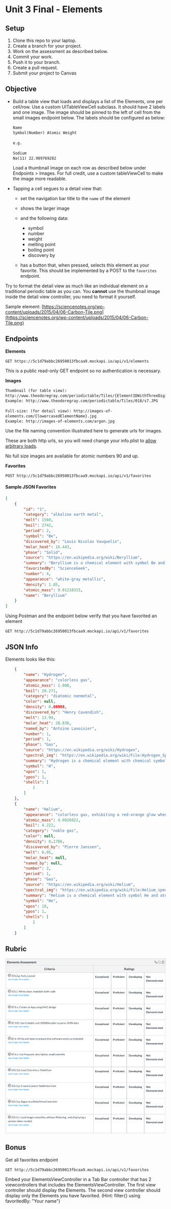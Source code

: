 # Unit 3 Final - Elements

## Setup

1. Clone this repo to your laptop.
1. Create a branch for your project.
1. Work on the assessment as described below.
1. Commit your work.
1. Push it to your branch.
1. Create a pull request.
1. Submit your project to Canvas


## Objective

* Build a table view that loads and displays a list of the Elements, one per cell/row. Use a custom UITableViewCell subclass.  It should have 2 labels and one image.  The image should be pinned to the left of cell from the small images endpoint below.  The labels should be configured as below:

    ```
    Name
    Symbol(Number) Atomic Weight

    e.g.

    Sodium
    Na(11) 22.989769282
    ```
    
    Load a thumbnail image on each row as described below under Endpoints > Images.  For full credit, use a custom tableViewCell to make the image more readable.
    
* Tapping a cell segues to a detail view that:
    * set the navigation bar title to the ```name``` of the element
    * shows the larger image 
    * and the following data:
        * symbol
        * number
        * weight
        * melting point
        * boiling point
        * discovery by

    * has a button that, when pressed, selects this element as your favorite. This
    should be implemented by a POST to the ```favorites``` endpoint.


Try to format the detail view as much like an individual element on a traditional periodic table as you can. You **cannot** use the thumbnail image inside the detail view controller, you need to format it yourself.

Sample element: [https://sciencenotes.org/wp-content/uploads/2015/04/06-Carbon-Tile.png](https://sciencenotes.org/wp-content/uploads/2015/04/06-Carbon-Tile.png)

## Endpoints

**Elements**

```
GET https://5c1d79abbc26950013fbcaa9.mockapi.io/api/v1/elements
```

This is a public read-only GET endpoint so no authentication is necessary.

**Images**

```
Thumbnail (for table view): http://www.theodoregray.com/periodictable/Tiles/{ElementIDWithThreeDigits}/s7.JPG
Example: http://www.theodoregray.com/periodictable/Tiles/018/s7.JPG

Full-size: (for detail view): http://images-of-elements.com/{lowercasedElementName}.jpg
Example: http://images-of-elements.com/argon.jpg
```

Use the file naming convention illustrated here to generate urls for images.

These are both http urls, so you will need change your info.plist to [allow arbitrary loads](https://stackoverflow.com/questions/31254725/transport-security-has-blocked-a-cleartext-http).

No full size images are available for atomic numbers 90 and up.

**Favorites**

```
POST http://5c1d79abbc26950013fbcaa9.mockapi.io/api/v1/favorites
```

#### Sample JSON Favorites 

```json 
[
    {
        "id": "1",
        "category": "alkaline earth metal",
        "melt": 1560,
        "boil": 2742,
        "period": 2,
        "symbol": "Be",
        "discovered_by": "Louis Nicolas Vauquelin",
        "molar_heat": 16.443,
        "phase": "Solid",
        "source": "https://en.wikipedia.org/wiki/Beryllium",
        "summary": "Beryllium is a chemical element with symbol Be and atomic number 4. It is created through stellar nucleosynthesis and is a relatively rare element in the universe. It is a divalent element which occurs naturally only in combination with other elements in minerals.",
        "favoritedBy": "ScienceGeek",
        "number": 4,
        "appearance": "white-gray metallic",
        "density": 1.85,
        "atomic_mass": 9.01218315,
        "name": "Beryllium"
    }
]
```


Using Postman and the endpoint below verify that you have favorited an element
```
GET http://5c1d79abbc26950013fbcaa9.mockapi.io/api/v1/favorites
```

## JSON Info

Elements looks like this:

```json 
    {
        "name": "Hydrogen",
        "appearance": "colorless gas",
        "atomic_mass": 1.008,
        "boil": 20.271,
        "category": "diatomic nonmetal",
        "color": null,
        "density": 0.08988,
        "discovered_by": "Henry Cavendish",
        "melt": 13.99,
        "molar_heat": 28.836,
        "named_by": "Antoine Lavoisier",
        "number": 1,
        "period": 1,
        "phase": "Gas",
        "source": "https://en.wikipedia.org/wiki/Hydrogen",
        "spectral_img": "https://en.wikipedia.org/wiki/File:Hydrogen_Spectra.jpg",
        "summary": "Hydrogen is a chemical element with chemical symbol H and atomic number 1. With an atomic weight of 1.00794 u, hydrogen is the lightest element on the periodic table. Its monatomic form (H) is the most abundant chemical substance in the Universe, constituting roughly 75% of all baryonic mass.",
        "symbol": "H",
        "xpos": 1,
        "ypos": 1,
        "shells": [
            1
        ]
    },
    {
        "name": "Helium",
        "appearance": "colorless gas, exhibiting a red-orange glow when placed in a high-voltage electric field",
        "atomic_mass": 4.0026022,
        "boil": 4.222,
        "category": "noble gas",
        "color": null,
        "density": 0.1786,
        "discovered_by": "Pierre Janssen",
        "melt": 0.95,
        "molar_heat": null,
        "named_by": null,
        "number": 2,
        "period": 1,
        "phase": "Gas",
        "source": "https://en.wikipedia.org/wiki/Helium",
        "spectral_img": "https://en.wikipedia.org/wiki/File:Helium_spectrum.jpg",
        "summary": "Helium is a chemical element with symbol He and atomic number 2. It is a colorless, odorless, tasteless, non-toxic, inert, monatomic gas that heads the noble gas group in the periodic table. Its boiling and melting points are the lowest among all the elements.",
        "symbol": "He",
        "xpos": 18,
        "ypos": 1,
        "shells": [
            2
        ]
    }
```

## Rubric

![Elements Rubric](./ElementsAssessmentRubric.png)



## Bonus 

Get all favorites endpoint
```
GET http://5c1d79abbc26950013fbcaa9.mockapi.io/api/v1/favorites
```

Embed your ElementsViewController in a Tab Bar controller that has 2 viewcontrollers that includes the ElementsViewController. The first view controller should display the Elements. The second view controller should display only the Elements you have favorited. (Hint: filter{} using favoritedBy: "Your name")
